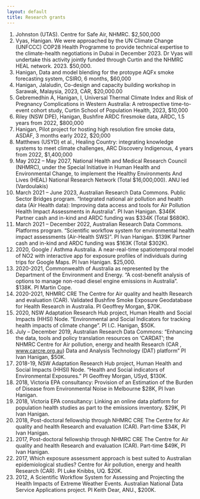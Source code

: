 ```yaml
---
layout: default
title: Research grants
---
```


1. Johnston (UTAS). Centre for Safe Air, NHMRC. $2,500,000
1. Vyas, Hanigan. We were approached by the UN Climate Change (UNFCCC) COP28 Health Programme to provide technical expertise to the climate-health negotiations in Dubai in December 2023. Dr Vyas will undertake this activity jointly funded through Curtin and the NHMRC HEAL network. 2023. $50,000.
1. Hanigan, Data and model blending for the protoype AQFx smoke forecasting system, CSIRO, 6 months, $60,000
2. Hanigan, Jalaludin, Co-design and capacity building workshop in Sarawak, Malaysia, 2023, CAR, $20,000.00 
3. Gebremedhin A, Hanigan, I, Universal Thermal Climate Index and Risk of Pregnancy Complications in Western Australia: A retrospective time-to-event cohort study, Curtin School of Population Health, 2023, $10,000
4. Riley (NSW DPE), Hanigan, Bushfire ARDC firesmoke data, ARDC, 1.5 years from 2022, $800,000
5. Hanigan, Pilot project for hosting high resolution fire smoke data, ASDAF, 3 months early 2022, $20,000
6. Matthews (USYD) et al., Healing Country: integrating knowledge systems to meet climate challenges, ARC Discovery Indigenous, 4 years from 2022, $1,400,000
7. May 2022 – May 2027, National Health and Medical Research Council (NHMRC), under the Special Initiative in Human Health and Environmental Change, to implement the Healthy Environments And Lives (HEAL) National Research Network (Total $16,000,000). ANU led (Vardoulakis)
8. March 2021 – June 2023, Australian Research Data Commons. Public Sector Bridges program. “Integrated national air pollution and health data (Air Health data): Improving data access and tools for Air Pollution Health Impact Assessments in Australia”. PI Ivan Hanigan. $346K Partner cash and in-kind and ARDC funding was $334K (Total $680K).
9. March 2021 – December 2022, Australian Research Data Commons. Platforms program. “Scientific workflow system for environmental health impact assessments (Air-Health SWS)”. PI Ivan Hanigan. $139K Partner cash and in-kind and ARDC funding was $163K (Total $302K).
10. 2020, Google / Asthma Australia. A near-real-time spatiotemporal model of NO2 with interactive app for exposure profiles of individuals during trips for Google Maps. PI Ivan Hanigan. $25,000.
11. 2020-2021, Commonwealth of Australia as represented by the Department of the Environment and Energy. “A cost-benefit analysis of options to manage non-road diesel engine emissions in Australia”. $138K. PI Martin Cope.
12. 2020-2021, NHMRC CRE The Centre for Air quality and health Research and evaluation (CAR). Validated Bushfire Smoke Exposure Geodatabase for Health Research in Australia. PI Geoffrey Morgan, $70K.
13. 2020, NSW Adaptation Research Hub project, Human Health and Social Impacts (HHSI) Node. “Environmental and Social Indicators for tracking health impacts of climate change”. PI I.C. Hanigan, $50K.
14. July – December 2019, Australian Research Data Commons: “Enhancing the data, tools and policy translation resources on ‘CARDAT’; the NHMRC Centre for Air pollution, energy and health Research (CAR , www.carcre.org.au) Data and Analysis Technology (DAT) platform” PI Ivan Hanigan, $50K.
15. 2018-19, NSW Adaptation Research Hub project, Human Health and Social Impacts (HHSI) Node. “Health and Social indicators of Environmental Exposures.” PI Geoffrey Morgan, USyd, $130K.
16. 2018, Victoria EPA consultancy: Provision of an Estimation of the Burden of Disease from Environmental Noise in Melbourne $28K, PI Ivan Hanigan.
17. 2018, Victoria EPA consultancy: Linking an online data platform for population health studies as part to the emissions inventory. $29K, PI Ivan Hanigan.
18. 2018, Post-doctoral fellowship through NHMRC CRE The Centre for Air quality and health Research and evaluation (CAR). Part-time $34K, PI Ivan Hanigan.
19. 2017, Post-doctoral fellowship through NHMRC CRE The Centre for Air quality and health Research and evaluation (CAR). Part-time $49K, PI Ivan Hanigan.
20. 2017, Which exposure assessment approach is best suited to Australian epidemiological studies? Centre for Air pollution, energy and health Research (CAR). PI Luke Knibbs, UQ. $20K.
21. 2012, A Scientific Workflow System for Assessing and Projecting the Health Impacts of Extreme Weather Events. Australian National Data Service Applications project. PI Keith Dear, ANU., $200K.
